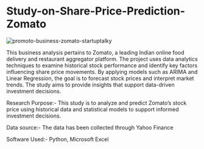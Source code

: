 # Study-on-Share-Price-Prediction-Zomato
![promoto-business-zomato-startuptalky](https://github.com/user-attachments/assets/245f32d5-735b-40df-8a55-c8751c78ebb5)



This business analysis pertains to Zomato, a leading Indian online food delivery and restaurant aggregator platform. The project uses data analytics techniques to examine historical stock performance and identify key factors influencing share price movements. By applying models such as ARIMA and Linear Regression, the goal is to forecast stock prices and interpret market trends. The study aims to provide insights that support data-driven investment decisions.


Research Purpose:- This study is to analyze and predict Zomato’s stock price using historical data and statistical models to support informed investment decisions.

Data source:- The data has been collected through Yahoo Finance

Software Used:- Python, Microsoft Excel





